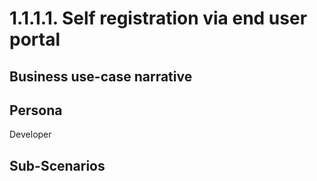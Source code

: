# 1.1.1.1. Self registration via end user portal

## Business use-case narrative


## Persona
Developer

## Sub-Scenarios
